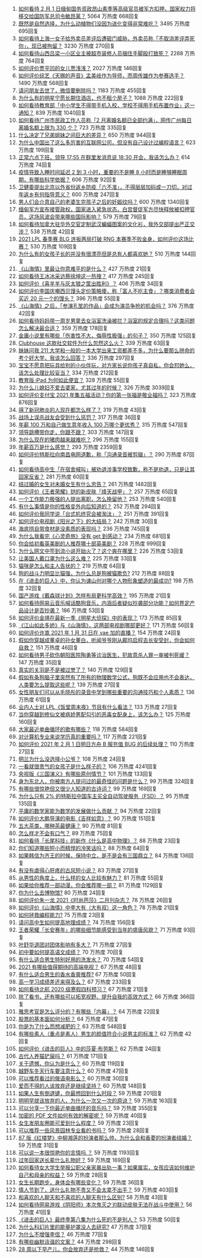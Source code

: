 1. [如何看待 2 月 1 日缅甸国务资政昂山素季等高级官员被军方扣押，国家权力将移交给国防军总司令敏昂莱？](https://www.zhihu.com/question/442265428) 5064 万热度 668回复
1. [既然是自然选择，为什么动植物们没因为进化变得非常难吃？](https://www.zhihu.com/question/441096112) 3495 万热度 695回复
1. [如何看待上海一女子给外卖员差评后遭砸门威胁，外卖员称「不取消差评弄死你」，现已被拘留？](https://www.zhihu.com/question/442338887) 3230 万热度 270回复
1. [如何看待山西吕梁一小区业主被超市装修人员捆住手脚殴打致死？](https://www.zhihu.com/question/441438262) 2288 万热度 764回复
1. [如何评价贾平凹的女儿贾浅浅？](https://www.zhihu.com/question/442000334) 2027 万热度 146回复
1. [如何评价综艺《天赐的声音》孟美岐作为导师，而周传雄作为参赛选手？](https://www.zhihu.com/question/442172188) 1490 万热度 568回复
1. [请问朋友去世了，微信要删除吗？](https://www.zhihu.com/question/375737916) 1183 万热度 455回复
1. [为什么有的明星宁愿长期住酒店，也不租个房子？](https://www.zhihu.com/question/442085261) 1088 万热度 222回复
1. [如何看待教育部「中小学生不得带手机入校，学校不得用手机布置作业」这一通知？](https://www.zhihu.com/question/442268156) 839 万热度 1040回复
1. [如何看待广州市民政工作人员称「2 月离婚名额已全部约满」，网传广州每日离婚名额上限为 330 个？](https://www.zhihu.com/question/442317357) 723 万热度 335回复
1. [什么决定了兄弟姐妹之间巨大的差异？](https://www.zhihu.com/question/296862298) 650 万热度 944回复
1. [为什么中国出了这么多厉害的互联网公司，但没有自己设计过编程语言？](https://www.zhihu.com/question/359906573) 623 万热度 199回复
1. [正常六点下班，领导 17:55 在群里发消息说 18:30 开会，我该怎么办？](https://www.zhihu.com/question/441394605) 614 万热度 74回复
1. [疫情导致入睡时间延迟 2 到 3 小时，重要的不是睡 8 小时而是睡够睡眠周期，有哪些科学依据？](https://www.zhihu.com/question/442268185) 606 万热度 92回复
1. [卫健委提出北京以外省份返乡防疫「六不准」，不得层层加码或一刀切，对过年返乡有何指导意义？](https://www.zhihu.com/question/442161285) 600 万热度 247回复
1. [男人们会介意自己的老婆生完孩子之后的妊娠纹吗？](https://www.zhihu.com/question/366941403) 600 万热度 1340回复
1. [缅甸军方宣布接管政权，国家进入紧急状态，白宫督促军方尽快释放被扣押官员，这场风波会带来哪些国际影响？](https://www.zhihu.com/question/442277246) 579 万热度 79回复
1. [如何看待加拿大驻华外交官定制武汉蝙蝠图案的文化衫，我外交部提出严正交涉？](https://www.zhihu.com/question/442335099) 538 万热度 42回复
1. [2021 LPL 春季赛 BLG 连扳两局打破 RNG 本赛季不败金身，如何评价这场比赛？](https://www.zhihu.com/question/442356859) 530 万热度 109回复
1. [为什么有的女孩子长的并没有很漂亮但是总有人都喜欢她？](https://www.zhihu.com/question/405378615) 510 万热度 144回复
1. [《山海情》里最让你意难平的是什么？](https://www.zhihu.com/question/442019596) 427 万热度 21回复
1. [如何看待王冰冰采访蔡徐坤这一热搜？](https://www.zhihu.com/question/442353974) 417 万热度 245回复
1. [如何评价《喜羊羊与灰太狼之筐出胜利》？](https://www.zhihu.com/question/440661331) 406 万热度 34回复
1. [如何评价李国庆嘲西贝馒头定价策略傻，称「富人不吃主食」？哪类消费者会买近 20 元一个的馒头？](https://www.zhihu.com/question/442312222) 396 万热度 55回复
1. [《山海情》之后，「参演孔笙的作品」会成为演员争抢的机会吗？](https://www.zhihu.com/question/440961681) 376 万热度 42回复
1. [如何看待妈妈带一周岁男童去女浴室洗澡被拦？浴室的规定合理吗？这类问题怎么解决最合适？](https://www.zhihu.com/question/442189179) 359 万热度 178回复
1. [金庸小说里有哪些「伤害性不大，侮辱性极强」的句子？](https://www.zhihu.com/question/441244417) 350 万热度 125回复
1. [Clubhouse 这款社交软件为什么忽然这么火？](https://www.zhihu.com/question/440832923) 339 万热度 63回复
1. [妹妹问我 211 大学和一般的一本大学出来工资都差不多，为什么要那么拼命的考个好大学，我该怎么回答？](https://www.zhihu.com/question/441088921) 336 万热度 297回复
1. [宝宝不愿意把玩具给别的小伙伴玩，对方家长说你孩子真自私，你会怼她么，该怎么处理比较妥当？](https://www.zhihu.com/question/441144163) 334 万热度 212回复
1. [教育版 iPad 为何如此便宜？](https://www.zhihu.com/question/270264935) 328 万热度 55回复
1. [为什么儿媳妇不爱去婆家，尤其过年的时候？](https://www.zhihu.com/question/55142456) 326 万热度 3039回复
1. [如何评价支付宝 2021 年集五福活动？你的第一张福是敬业福吗？](https://www.zhihu.com/question/442243817) 323 万热度 876回复
1. [得了新冠肺炎的人现在都怎么样了？](https://www.zhihu.com/question/395696795) 319 万热度 43回复
1. [战场上误杀战友会受到什么惩罚？](https://www.zhihu.com/question/441662784) 317 万热度 36回复
1. [年薪 100 万和自己做生意年收入 100 万哪个更优秀？](https://www.zhihu.com/question/436643451) 315 万热度 547回复
1. [领导跳槽带你走，你跟不跟？](https://www.zhihu.com/question/433804952) 303 万热度 147回复
1. [为什么现在的猪肉越来越难吃？](https://www.zhihu.com/question/298472267) 296 万热度 155回复
1. [年薪百万是什么感觉？](https://www.zhihu.com/question/394637216) 293 万热度 2359回复
1. [如何评价特斯拉向南昌电网道歉，称「沟通录音被剪辑」？](https://www.zhihu.com/question/442283163) 290 万热度 87回复
1. [如何看待高中生「在宿舍喊叫」被劝退涉事学校致歉，称不是劝退，只是让其回家反省？](https://www.zhihu.com/question/442442248) 281 万热度 60回复
1. [结过婚的女生对未婚女生有什么忠告？](https://www.zhihu.com/question/429392239) 261 万热度 1482回复
1. [如何评价《王者荣耀》铠的新皮肤「绛天战甲」？](https://www.zhihu.com/question/441533480) 257 万热度 65回复
1. [一个工作能力极强的人提出离职，怎么挽留他？](https://www.zhihu.com/question/299819397) 253 万热度 540回复
1. [有什么事情是你的性格变外向后知道的？](https://www.zhihu.com/question/338262811) 252 万热度 294回复
1. [如何评价我同学说「台式机终究会被淘汰」？](https://www.zhihu.com/question/441250882) 251 万热度 391回复
1. [如何评价电视剧《阳光之下》的大结局？](https://www.zhihu.com/question/442393971) 242 万热度 30回复
1. [海底捞自带食材是没素质的表现吗？](https://www.zhihu.com/question/284118317) 236 万热度 745回复
1. [为什么我看完《心灵奇旅》没有 get 到感动？](https://www.zhihu.com/question/436788096) 234 万热度 681回复
1. [你会给初看英美剧的人推荐哪十部英美剧？](https://www.zhihu.com/question/21124373) 228 万热度 999回复
1. [为什么网文中签到流小说开始火了？这个爽在哪里？](https://www.zhihu.com/question/441224071) 226 万热度 53回复
1. [让美国人戴口罩为什么这么难？](https://www.zhihu.com/question/407867330) 225 万热度 33回复
1. [猫咪是怎么和主人告状的？](https://www.zhihu.com/question/442005571) 219 万热度 64回复
1. [狗的战斗力明显比猫强，为什么总是狗被猫欺负?](https://www.zhihu.com/question/441988374) 212 万热度 88回复
1. [在《进击的巨人》中，你认为谏山创对哪个人物形象塑造的最成功?](https://www.zhihu.com/question/438031481) 198 万热度 32回复
1. [国产游戏《戴森球计划》怎样布局更科学高效？](https://www.zhihu.com/question/441812014) 195 万热度 21回复
1. [如何看待网易云音乐喊话酷狗音乐，内涵后者疑似抄袭部分功能？如何界定产品设计是否抄袭？](https://www.zhihu.com/question/442456259) 186 万热度 53回复
1. [如何评价金靖在最新一季《明星大侦探》中的表现？](https://www.zhihu.com/question/441559177) 173 万热度 85回复
1. [《江山如此多娇》与《山海情》，这两部电视剧哪部更好？](https://www.zhihu.com/question/439560134) 171 万热度 56回复
1. [如何评价许嵩 2021 年 1 月 31 日在 vae 加的直播？](https://www.zhihu.com/question/442204209) 154 万热度 24回复
1. [假如你穿越成董卓的孙女董白，听闻爷爷刚从郿坞启程去长安受封，你会如何自救？](https://www.zhihu.com/question/440502698) 151 万热度 46回复
1. [如何看待男子砍伤朝阳医院陶勇等诊治医生，犯故意杀人罪一审被判死缓？](https://www.zhihu.com/question/442454914) 147 万热度 35回复
1. [真实的关羽是不是被过誉了？](https://www.zhihu.com/question/433999457) 140 万热度 129回复
1. [假如有条狗脑子里突然有了所有的物理数学公式，狗既不会应用也不会表达，人类要怎么提取这些呢？](https://www.zhihu.com/question/441872398) 139 万热度 27回复
1. [女性朋友们可以从毛晓彤的录音中学到哪些重要的沟通技巧和个人素质？](https://www.zhihu.com/question/442090085) 136 万热度 61回复
1. [业内人士对 LPL《饭堂周末夜》节目有什么看法？](https://www.zhihu.com/question/441099946) 133 万热度 27回复
1. [当你穿越到修仙文被病娇男配勾引的恶毒女配身上，该怎么办？](https://www.zhihu.com/question/411691149) 125 万热度 160回复
1. [大家最近单曲循环的歌有哪些？](https://www.zhihu.com/question/441284342) 118 万热度 584回复
1. [对计算机专业来说学历真的重要吗？](https://www.zhihu.com/question/311686982) 117 万热度 221回复
1. [如何评价 2021 年 2 月 1 日明日方舟 B 服充值 BUG 的后续处理？](https://www.zhihu.com/question/442315365) 110 万热度 27回复
1. [明兰为什么没选择小公爷？](https://www.zhihu.com/question/440623071) 108 万热度 24回复
1. [一看就很贵气的女孩子是什么样子的？](https://www.zhihu.com/question/322175199) 106 万热度 4241回复
1. [央视版《三国演义》有哪些原创情节？](https://www.zhihu.com/question/24358540) 101 万热度 133回复
1. [身为东北人，你被南方人提问过的最奇怪的问题是什么？](https://www.zhihu.com/question/432577771) 99 万热度 324回复
1. [有哪些很惊艳但又很少人知道的古诗词？](https://www.zhihu.com/question/421723387) 99 万热度 169回复
1. [为什么只有 2% 的特斯拉中国车主买全自动驾驶服务（FSD）？](https://www.zhihu.com/question/442060606) 95 万热度 135回复
1. [平庸的数学家能为数学的发展做什么贡献 ？](https://www.zhihu.com/question/442130053) 94 万热度 22回复
1. [如何评价大鹏导演的电影《吉祥如意》？](https://www.zhihu.com/question/409589663) 90 万热度 151回复
1. [五大茶类，哪种茶最健康？](https://www.zhihu.com/question/57244114) 90 万热度 81回复
1. [怎么样才不会有口气？](https://www.zhihu.com/question/21421322) 89 万热度 75回复
1. [如何看待「长尾科技」的新作《什么是高中物理》？](https://www.zhihu.com/question/442344364) 88 万热度 23回复
1. [你们知道哪些短小而精悍的冷笑话吗？](https://www.zhihu.com/question/440563486) 88 万热度 64回复
1. [如果韩信为齐王的时候，保持中立，是不是会有三国鼎立？](https://www.zhihu.com/question/300032439) 84 万热度 136回复
1. [有没有虐得心肝疼的古风短小说？](https://www.zhihu.com/question/438595162) 83 万热度 27回复
1. [从男性的角度上，什么样的女人比较有魅力？](https://www.zhihu.com/question/26121881) 81 万热度 55回复
1. [如果给你推荐一部动漫，你会推荐哪一部？](https://www.zhihu.com/question/436814482) 81 万热度 1129回复
1. [你为什么去博物馆?](https://www.zhihu.com/question/441825425) 80 万热度 24回复
1. [如何评价朱一龙 2021《时尚芭莎》二月刊杂志？](https://www.zhihu.com/question/442291208) 78 万热度 26回复
1. [如何评价《山海情》中李大有（大有叔）这一角色？](https://www.zhihu.com/question/440581619) 78 万热度 21回复
1. [如何拯救编程能力?](https://www.zhihu.com/question/442089855) 75 万热度 23回复
1. [请问高中生如何提高地理成绩？](https://www.zhihu.com/question/426464389) 74 万热度 156回复
1. [王者荣耀「长安赛年」的哪些细节能感受到当年的盛唐风貌？](https://www.zhihu.com/question/441473204) 71 万热度 93回复
1. [叶舒华退团对团体影响有多大？](https://www.zhihu.com/question/440814286) 71 万热度 27回复
1. [初中要如何提高语文成绩？](https://www.zhihu.com/question/418605306) 70 万热度 70回复
1. [有什么适合男生特别好用的洗发水？](https://www.zhihu.com/question/440258575) 70 万热度 54回复
1. [2021 有哪些值得期待的高端电视？](https://www.zhihu.com/question/441304591) 67 万热度 48回复
1. [有什么适合男生的香水香膏推荐?](https://www.zhihu.com/question/436442493) 67 万热度 50回复
1. [高一学习成绩差还来得及么？](https://www.zhihu.com/question/313027310) 67 万热度 233回复
1. [如何看待北航 2020 级寒假四科预习？](https://www.zhihu.com/question/442283837) 67 万热度 21回复
1. [除了看书，还有哪些可以拓宽视野、提升自我的高效方式？](https://www.zhihu.com/question/436071043) 66 万热度 366回复
1. [雅思考官是怎么评分的？有哪些「内幕」？](https://www.zhihu.com/question/334277688) 64 万热度 22回复
1. [股票的基本面如何分析？](https://www.zhihu.com/question/433679132) 64 万热度 47回复
1. [你是为了什么而想减肥的？](https://www.zhihu.com/question/436367107) 63 万热度 548回复
1. [有哪些素人（重点是素人）男生的颜值符合小说男主的标准？](https://www.zhihu.com/question/341014389) 62 万热度 42回复
1. [如何评价《进击的巨人》中的莎夏·布劳斯？](https://www.zhihu.com/question/328039855) 62 万热度 24回复
1. [古代人养猫铲屎吗？](https://www.zhihu.com/question/441747444) 61 万热度 171回复
1. [关于遗憾，你认为是什么？](https://www.zhihu.com/question/441772242) 60 万热度 119回复
1. [越野车冬天行车要注意什么？](https://www.zhihu.com/question/441107164) 60 万热度 47回复
1. [可以推荐看过的俄语电影么？](https://www.zhihu.com/question/441829447) 60 万热度 30回复
1. [爱而不得的人该放弃还是继续坚持？](https://www.zhihu.com/question/442107739) 60 万热度 148回复
1. [如果人生有倒退键，你最想回到什么时段？](https://www.zhihu.com/question/441650362) 59 万热度 201回复
1. [明明早就该放弃的人，为什么一次又一次的原谅？](https://www.zhihu.com/question/441813530) 59 万热度 163回复
1. [可以分享一下你最近单曲循环的音乐吗？](https://www.zhihu.com/question/441190003) 59 万热度 355回复
1. [加密的 PDF 文件如何有效的解密呢？](https://www.zhihu.com/question/22938994) 59 万热度 40回复
1. [女生发朋友圈能可爱到什么程度？](https://www.zhihu.com/question/438871910) 59 万热度 23回复
1. [可以推荐一些风景园林专业看的书吗？](https://www.zhihu.com/question/438144192) 59 万热度 28回复
1. [87 版《红楼梦》中柳湘莲的扮演者那么帅，为什么会和香菱的扮演者结婚？](https://www.zhihu.com/question/23956643) 59 万热度 31回复
1. [可以说一本很惊艳你的言情吗 ？](https://www.zhihu.com/question/433471142) 59 万热度 1193回复
1. [过年回家送长辈什么礼物好？](https://www.zhihu.com/question/40060171) 59 万热度 169回复
1. [如何看待女大学生举报公职父亲家暴出轨一事？如果属实，女孩应该如何维护自己和母亲的权益？](https://www.zhihu.com/question/442399311) 59 万热度 28回复
1. [女生长期跑步，身体会有哪些变化？](https://www.zhihu.com/question/437451880) 59 万热度 36回复
1. [情人节到了，送什么礼物不贵又不会太拿不出手？](https://www.zhihu.com/question/28097086) 59 万热度 403回复
1. [和喜欢的人聊天和不喜欢的人聊天有什么区别?](https://www.zhihu.com/question/440972028) 58 万热度 43回复
1. [如何看待网易游戏《阴阳师》本次鬼灭之刃联动皮肤无法在战斗中使用？](https://www.zhihu.com/question/442015715) 56 万热度 41回复
1. [《进击的巨人》最终季第八集为什么死的不是别人？](https://www.zhihu.com/question/442308911) 53 万热度 50回复
1. [为什么科幻片里的能量护罩没人去研究?](https://www.zhihu.com/question/439719832) 47 万热度 37回复
1. [为什么不增强李信？](https://www.zhihu.com/question/406146480) 46 万热度 77回复
1. [有哪些幽默诙谐的文案？](https://www.zhihu.com/question/404508100) 44 万热度 298回复
1. [28 周以下早产儿，你会放弃还是抢救？](https://www.zhihu.com/question/333028195) 44 万热度 146回复